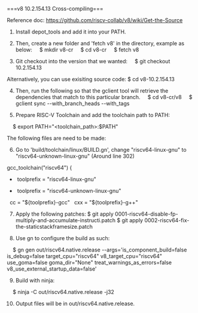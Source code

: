 ===v8 10.2.154.13 Cross-compiling===

Reference doc: https://github.com/riscv-collab/v8/wiki/Get-the-Source

1. Install depot_tools and add it into your PATH.
2. Then, create a new folder and 'fetch v8' in the directory, example as below:
    $ mkdir v8-cr
    $ cd v8-cr
    $ fetch v8

3. Git checkout into the version that we wanted:
    $ git checkout 10.2.154.13

Alternatively, you can use exisiting source code:
    $ cd v8-10.2.154.13

4. Then, run the following so that the gclient tool will retrieve the dependencies that match to this particular branch.
    $ cd v8-cr/v8
    $ gclient sync --with_branch_heads --with_tags

5. Prepare RISC-V Toolchain and add the toolchain path to PATH:

    $ export PATH="<toolchain_path>:$PATH"


The following files are need to be made:

6. Go to 'build/toolchain/linux/BUILD.gn', change "riscv64-linux-gnu" to "riscv64-unknown-linux-gnu" (Around line 302)

gcc_toolchain("riscv64") {
-  toolprefix = "riscv64-linux-gnu"
+  toolprefix = "riscv64-unknown-linux-gnu"

  cc = "${toolprefix}-gcc"
  cxx = "${toolprefix}-g++"


7. Apply the following patches:
    $ git apply 0001-riscv64-disable-fp-multiply-and-accumulate-instructi.patch
    $ git apply 0002-riscv64-fix-the-staticstackframesize.patch

8. Use gn to configure the build as such:

    $ gn gen out/riscv64.native.release --args='is_component_build=false is_debug=false target_cpu="riscv64" v8_target_cpu="riscv64" use_goma=false goma_dir="None" treat_warnings_as_errors=false v8_use_external_startup_data=false'

9. Build with ninja:

    $ ninja -C out/riscv64.native.release -j32


10. Output files will be in out/riscv64.native.release.
